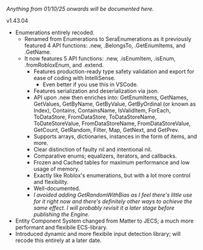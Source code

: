 *Anything from 01/10/25 onwards will be documented here.*

v1.43.04
- Enumerations entirely recoded.
  - Renamed from Enumerations to SeraEnumerations as it previously featured 4 API functions: .new, .BelongsTo, .GetEnumItems, and .GetName.
  - It now features 5 API functions: .new, .isEnumItem, .isEnum, .fromRobloxEnum, and .extend.
    - Features production-ready type safety validation and export for ease of coding with IntelliSense.
      - Even better if you use this in VSCode.
    - Features serialization and deserialization via json.
    - API upon .new then enriches into: GetEnumItems, GetNames, GetValues, GetByName, GetByValue, GetByOrdinal (or known as Index), Contains, ContainsName, IsValidItem, ForEach, ToDataStore, FromDataStore, ToDataStoreName, ToDateStoreValue, FromDataStoreName, FromDataStoreValue, GetCount, GetRandom, Filter, Map, GetNext, and GetPrev.
    - Supports arrays, dictionaries, instances in the form of items, and more.
    - Clear distinction of faulty nil and intentional nil.
    - Comparative enums; equalizers, iterators, and callbacks.
    - Frozen and Cached tables for maximum performance and low usage of memory.
    - Exactly like Roblox's enumerations, but with a lot more control and flexibility.
    - Well-documented.
    - *I avoided adding GetRandomWithBias as I feel there's little use for it right now and there's definitely other ways to achieve the same effect. I will probably revisit it a later stage before publishing the Engine.*
- Entity Component System changed from Matter to JECS; a much more performant and flexibile ECS-library. 
- Introduced dynamic and more flexibile input detection library; will recode this entirely at a later date.
